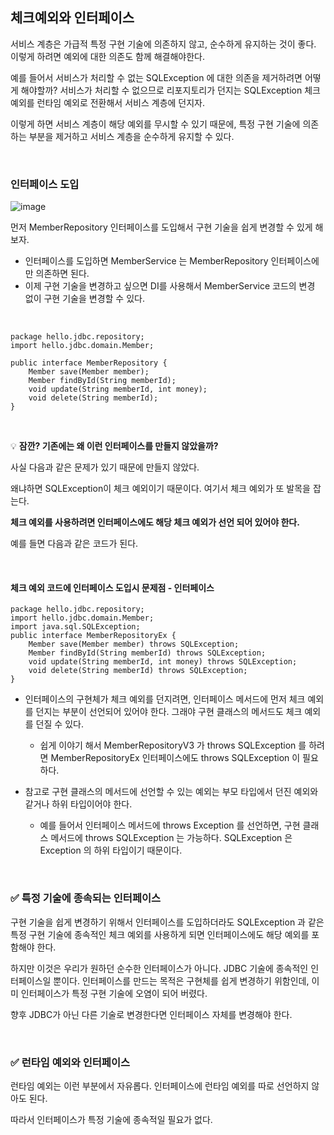 ## 체크예외와 인터페이스


서비스 계층은 가급적 특정 구현 기술에 의존하지 않고, 순수하게 유지하는 것이 좋다. 이렇게 하려면 예외에 대한 의존도 함께 해결해야한다.

예를 들어서 서비스가 처리할 수 없는 SQLException 에 대한 의존을 제거하려면 어떻게 해야할까?
서비스가 처리할 수 없으므로 리포지토리가 던지는 SQLException 체크 예외를 런타임 예외로 전환해서 서비스 계층에 던지자. 

이렇게 하면 서비스 계층이 해당 예외를 무시할 수 있기 때문에, 
특정 구현 기술에 의존하는 부분을 제거하고 서비스 계층을 순수하게 유지할 수 있다.


<br>

### 인터페이스 도입


![image](https://github.com/sxunea/CS-Study/assets/81572478/d50404a0-fccc-4f63-be25-f512d2d2d2ad)

먼저 MemberRepository 인터페이스를 도입해서 구현 기술을 쉽게 변경할 수 있게 해보자.

- 인터페이스를 도입하면 MemberService 는 MemberRepository 인터페이스에만 의존하면 된다.
- 이제 구현 기술을 변경하고 싶으면 DI를 사용해서 MemberService 코드의 변경 없이 구현 기술을 변경할 수 있다.

<br>

```
package hello.jdbc.repository;
import hello.jdbc.domain.Member;

public interface MemberRepository {
    Member save(Member member);
    Member findById(String memberId);
    void update(String memberId, int money);
    void delete(String memberId);
}
```

<br>

💡 **잠깐? 기존에는 왜 이런 인터페이스를 만들지 않았을까?**

사실 다음과 같은 문제가 있기 때문에 만들지 않았다.

왜냐하면 SQLException이 체크 예외이기 때문이다. 여기서 체크 예외가 또 발목을 잡는다.

**체크 예외를 사용하려면 인터페이스에도 해당 체크 예외가 선언 되어 있어야 한다.**

예를 들면 다음과 같은 코드가 된다.

<br>

#### 체크 예외 코드에 인터페이스 도입시 문제점 - 인터페이스
```
package hello.jdbc.repository;
import hello.jdbc.domain.Member;
import java.sql.SQLException;
public interface MemberRepositoryEx {
    Member save(Member member) throws SQLException;
    Member findById(String memberId) throws SQLException;
    void update(String memberId, int money) throws SQLException;
    void delete(String memberId) throws SQLException;
}
```
- 인터페이스의 구현체가 체크 예외를 던지려면, 인터페이스 메서드에 먼저 체크 예외를 던지는 부분이 선언되어 있어야 한다. 그래야 구현 클래스의 메서드도 체크 예외를 던질 수 있다.
    - 쉽게 이야기 해서 MemberRepositoryV3 가 throws SQLException 를 하려면 MemberRepositoryEx 인터페이스에도 throws SQLException 이 필요하다.

- 참고로 구현 클래스의 메서드에 선언할 수 있는 예외는 부모 타입에서 던진 예외와 같거나 하위 타입이어야 한다.
    - 예를 들어서 인터페이스 메서드에 throws Exception 를 선언하면, 구현 클래스 메서드에 throws SQLException 는 가능하다. SQLException 은 Exception 의 하위 타입이기 때문이다.


<Br>


### ✅ 특정 기술에 종속되는 인터페이스


구현 기술을 쉽게 변경하기 위해서 인터페이스를 도입하더라도 SQLException 과 같은 특정 구현 기술에 종속적인 체크 예외를 사용하게 되면 인터페이스에도 해당 예외를 포함해야 한다. 

하지만 이것은 우리가 원하던 순수한 인터페이스가 아니다. 
JDBC 기술에 종속적인 인터페이스일 뿐이다. 
인터페이스를 만드는 목적은 구현체를 쉽게 변경하기 위함인데, 이미 인터페이스가 특정 구현 기술에 오염이 되어 버렸다.


향후 JDBC가 아닌 다른 기술로 변경한다면 인터페이스 자체를 변경해야 한다.


<br>

### ✅ 런타임 예외와 인터페이스

런타임 예외는 이런 부분에서 자유롭다. 인터페이스에 런타임 예외를 따로 선언하지 않아도 된다. 

따라서 인터페이스가 특정 기술에 종속적일 필요가 없다.